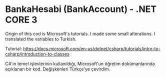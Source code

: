 # BankaHesabi (BankAccount) - .NET CORE 3
Origin of this cod is Microsoft's tutorials. I made some small alterations. I translated the variables to Turkish.

Tutorial: https://docs.microsoft.com/en-us/dotnet/csharp/tutorials/intro-to-csharp/introduction-to-classes

C#'ın temel işlevlerinin kullanıldığı, Microsoft'un öğretim dokümanlarında açıklanan bir kod. Değişkenleri Türkçe'ye çevirdim.
